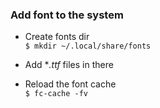 ### Add font to the system  

- Create fonts dir  
`$ mkdir ~/.local/share/fonts` 

- Add **.ttf* files in there  

- Reload the font cache  
`$ fc-cache -fv`
